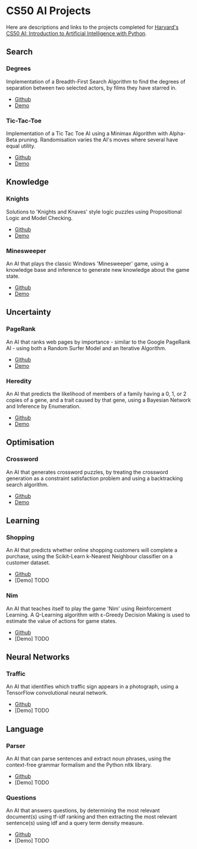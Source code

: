 # CS50 AI Projects

Here are descriptions and links to the projects completed for [Harvard's CS50 AI: Introduction to Artificial Intelligence with Python](https://www.edx.org/course/cs50s-introduction-to-artificial-intelligence-with-python).


## Search

### Degrees

Implementation of a Breadth-First Search Algorithm to find the degrees of separation between two selected actors, by films they have starred in.
- [Github](https://github.com/PLCoster/cs50ai-week0-degrees)  
- [Demo](https://youtu.be/yk_eLo4vXqk)

### Tic-Tac-Toe

Implementation of a Tic Tac Toe AI using a Minimax Algorithm with Alpha-Beta pruning. Randomisation varies the AI's moves where several have equal utility.
- [Github](https://github.com/PLCoster/cs50ai-week0-tictactoe)
- [Demo](https://youtu.be/wEpcmVQ2US4)


## Knowledge

### Knights

Solutions to 'Knights and Knaves' style logic puzzles using Propositional Logic and Model Checking.
- [Github](https://github.com/PLCoster/cs50ai-week1-knights)
- [Demo](https://youtu.be/Exrwm2OrTko)

### Minesweeper

An AI that plays the classic Windows 'Minesweeper' game, using a knowledge base and inference to generate new knowledge about the game state.
- [Github](https://github.com/PLCoster/cs50ai-week1-minesweeper)
- [Demo](https://youtu.be/PW1k7TWhvuY)


## Uncertainty

### PageRank

An AI that ranks web pages by importance - similar to the Google PageRank AI - using both a Random Surfer Model and an Iterative Algorithm.
- [Github](https://github.com/PLCoster/cs50ai-week2-pagerank)
- [Demo](https://youtu.be/e76D3yuUNZU)

### Heredity

An AI that predicts the likelihood of members of a family having a 0, 1, or 2 copies of a gene, and a trait caused by that gene, using a Bayesian Network and Inference by Enumeration.
- [Github](https://github.com/PLCoster/cs50ai-week2-heredity)
- [Demo](https://youtu.be/Hq4lpH_DNaE)


## Optimisation

### Crossword

An AI that generates crossword puzzles, by treating the crossword generation as a constraint satisfaction problem and using a backtracking search algorithm.
- [Github](https://github.com/PLCoster/cs50ai-week3-crossword)
- [Demo](https://youtu.be/X71-WKXkxqQ)


## Learning

### Shopping

An AI that predicts whether online shopping customers will complete a purchase, using the Scikit-Learn k-Nearest Neighbour classifier on a customer dataset.
- [Github](https://github.com/PLCoster/cs50ai-week4-shopping)
- [Demo] TODO

### Nim

An AI that teaches itself to play the game 'Nim' using Reinforcement Learning. A Q-Learning algorithm with ε-Greedy Decision Making is used to estimate the value of actions for game states.
- [Github](https://github.com/PLCoster/cs50ai-week4-nim)
- [Demo] TODO


## Neural Networks

### Traffic

An AI that identifies which traffic sign appears in a photograph, using a TensorFlow convolutional neural network.
- [Github](https://github.com/PLCoster/cs50ai-week5-traffic)
- [Demo] TODO


## Language

### Parser

An AI that can parse sentences and extract noun phrases, using the context-free grammar formalism and the Python nltk library.
- [Github](https://github.com/PLCoster/cs50ai-week6-parser)
- [Demo] TODO

### Questions

An AI that answers questions, by determining the most relevant document(s) using tf-idf ranking and then extracting the most relevant sentence(s) using idf and a query term density measure.
- [Github](https://github.com/PLCoster/cs50ai-week6-questions)
- [Demo] TODO



